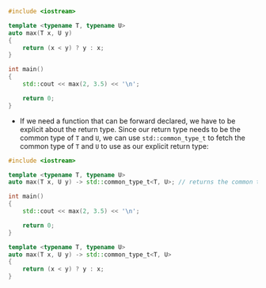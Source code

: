 ```cpp
#include <iostream>

template <typename T, typename U>
auto max(T x, U y)
{
    return (x < y) ? y : x;
}

int main()
{
    std::cout << max(2, 3.5) << '\n';

    return 0;
}
```
- If we need a function that can be forward declared, we have to be explicit about the return type. Since our return type needs to be the common type of `T` and `U`, we can use `std::common_type_t` to fetch the common type of `T` and `U` to use as our explicit return type:

```cpp
#include <iostream>

template <typename T, typename U>
auto max(T x, U y) -> std::common_type_t<T, U>; // returns the common type of T and U

int main()
{
    std::cout << max(2, 3.5) << '\n';

    return 0;
}

template <typename T, typename U>
auto max(T x, U y) -> std::common_type_t<T, U>
{
    return (x < y) ? y : x;
}
```
